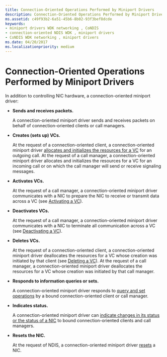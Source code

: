 ```yaml
---
title: Connection-Oriented Operations Performed by Miniport Drivers
description: Connection-Oriented Operations Performed by Miniport Drivers
ms.assetid: c49f93b2-6a51-45b6-8b02-93f3bef8dcde
keywords:
- miniport drivers WDK networking , CoNDIS
- connection-oriented NDIS WDK , miniport drivers
- CoNDIS WDK networking , miniport drivers
ms.date: 04/20/2017
ms.localizationpriority: medium
---
```


# Connection-Oriented Operations Performed by Miniport Drivers





In addition to controlling NIC hardware, a connection-oriented miniport driver:

-   **Sends and receives packets.**

    A connection-oriented miniport driver sends and receives packets on behalf of connection-oriented clients or call managers.

-   **Creates (sets up) VCs.**

    At the request of a connection-oriented client, a connection-oriented miniport driver [allocates and initializes the resources for a VC](creating-a-vc.md) for an outgoing call. At the request of a call manager, a connection-oriented miniport driver allocates and initializes the resources for a VC for an incoming call or on which the call manager will send or receive signaling messages.

-   **Activates VCs.**

    At the request of a call manager, a connection-oriented miniport driver communicates with a NIC to prepare the NIC to receive or transmit data across a VC (see [Activating a VC](activating-a-vc.md)).

-   **Deactivates VCs.**

    At the request of a call manager, a connection-oriented miniport driver communicates with a NIC to terminate all communication across a VC (see [Deactivating a VC](deactivating-a-vc.md)).

-   **Deletes VCs.**

    At the request of a connection-oriented client, a connection-oriented miniport driver deallocates the resources for a VC whose creation was initiated by that client (see [Deleting a VC](deleting-a-vc.md)). At the request of a call manager, a connection-oriented miniport driver deallocates the resources for a VC whose creation was initiated by that call manager.

-   **Responds to information queries or sets.**

    A connection-oriented miniport driver responds to [query and set operations](querying-or-setting-information.md) by a bound connection-oriented client or call manager.

-   **Indicates status.**

    A connection-oriented miniport driver can [indicate changes in its status or the status of a NIC](indicating-miniport-driver-status.md) to bound connection-oriented clients and call managers.

-   **Resets the NIC.**

    At the request of NDIS, a connection-oriented miniport driver [resets](reset.md) a NIC.

 

 






